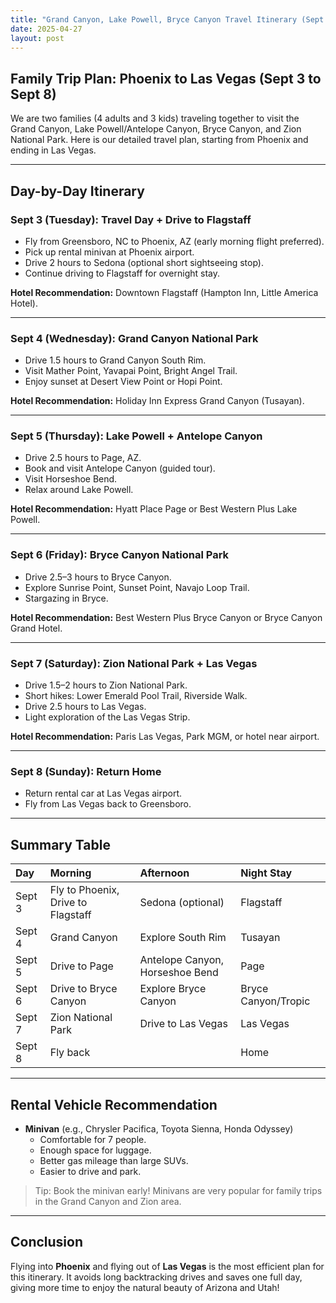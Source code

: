 ```yaml
---
title: "Grand Canyon, Lake Powell, Bryce Canyon Travel Itinerary (Sept 3-8)"
date: 2025-04-27
layout: post
---
```


## Family Trip Plan: Phoenix to Las Vegas (Sept 3 to Sept 8)

We are two families (4 adults and 3 kids) traveling together to visit the Grand Canyon, Lake Powell/Antelope Canyon, Bryce Canyon, and Zion National Park. Here is our detailed travel plan, starting from Phoenix and ending in Las Vegas.

---

## Day-by-Day Itinerary

### Sept 3 (Tuesday): Travel Day + Drive to Flagstaff
- Fly from Greensboro, NC to Phoenix, AZ (early morning flight preferred).
- Pick up rental minivan at Phoenix airport.
- Drive 2 hours to Sedona (optional short sightseeing stop).
- Continue driving to Flagstaff for overnight stay.

**Hotel Recommendation:** Downtown Flagstaff (Hampton Inn, Little America Hotel).

---

### Sept 4 (Wednesday): Grand Canyon National Park
- Drive 1.5 hours to Grand Canyon South Rim.
- Visit Mather Point, Yavapai Point, Bright Angel Trail.
- Enjoy sunset at Desert View Point or Hopi Point.

**Hotel Recommendation:** Holiday Inn Express Grand Canyon (Tusayan).

---

### Sept 5 (Thursday): Lake Powell + Antelope Canyon
- Drive 2.5 hours to Page, AZ.
- Book and visit Antelope Canyon (guided tour).
- Visit Horseshoe Bend.
- Relax around Lake Powell.

**Hotel Recommendation:** Hyatt Place Page or Best Western Plus Lake Powell.

---

### Sept 6 (Friday): Bryce Canyon National Park
- Drive 2.5–3 hours to Bryce Canyon.
- Explore Sunrise Point, Sunset Point, Navajo Loop Trail.
- Stargazing in Bryce.

**Hotel Recommendation:** Best Western Plus Bryce Canyon or Bryce Canyon Grand Hotel.

---

### Sept 7 (Saturday): Zion National Park + Las Vegas
- Drive 1.5–2 hours to Zion National Park.
- Short hikes: Lower Emerald Pool Trail, Riverside Walk.
- Drive 2.5 hours to Las Vegas.
- Light exploration of the Las Vegas Strip.

**Hotel Recommendation:** Paris Las Vegas, Park MGM, or hotel near airport.

---

### Sept 8 (Sunday): Return Home
- Return rental car at Las Vegas airport.
- Fly from Las Vegas back to Greensboro.

---

## Summary Table

| Day | Morning | Afternoon | Night Stay |
|:---|:---|:---|:---|
| Sept 3 | Fly to Phoenix, Drive to Flagstaff | Sedona (optional) | Flagstaff |
| Sept 4 | Grand Canyon | Explore South Rim | Tusayan |
| Sept 5 | Drive to Page | Antelope Canyon, Horseshoe Bend | Page |
| Sept 6 | Drive to Bryce Canyon | Explore Bryce Canyon | Bryce Canyon/Tropic |
| Sept 7 | Zion National Park | Drive to Las Vegas | Las Vegas |
| Sept 8 | Fly back |  | Home |

---

## Rental Vehicle Recommendation

- **Minivan** (e.g., Chrysler Pacifica, Toyota Sienna, Honda Odyssey)
  - Comfortable for 7 people.
  - Enough space for luggage.
  - Better gas mileage than large SUVs.
  - Easier to drive and park.

> Tip: Book the minivan early! Minivans are very popular for family trips in the Grand Canyon and Zion area.

---

## Conclusion

Flying into **Phoenix** and flying out of **Las Vegas** is the most efficient plan for this itinerary. It avoids long backtracking drives and saves one full day, giving more time to enjoy the natural beauty of Arizona and Utah!
